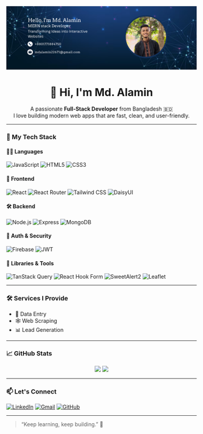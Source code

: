 <img src="https://github.com/md-alamin2/md-alamin2/blob/main/github-cover.png"/>
<h1 align="center">👋 Hi, I'm Md. Alamin</h1>
<p align="center">
  A passionate <b>Full-Stack Developer</b> from Bangladesh 🇧🇩 <br>
  I love building modern web apps that are fast, clean, and user-friendly.
</p>

---

### 🧰 My Tech Stack

#### 👨‍💻 Languages
![JavaScript](https://img.shields.io/badge/-JavaScript-black?style=flat-square&logo=javascript)
![HTML5](https://img.shields.io/badge/-HTML5-E34F26?style=flat-square&logo=html5&logoColor=white)
![CSS3](https://img.shields.io/badge/-CSS3-1572B6?style=flat-square&logo=css3)

#### 🧩 Frontend
![React](https://img.shields.io/badge/-React-61DAFB?style=flat-square&logo=react)
![React Router](https://img.shields.io/badge/-React%20Router-CA4245?style=flat-square&logo=react-router)
![Tailwind CSS](https://img.shields.io/badge/-TailwindCSS-38B2AC?style=flat-square&logo=tailwind-css)
![DaisyUI](https://img.shields.io/badge/-DaisyUI-FF6F91?style=flat-square&logo=daisyui)

#### 🛠️ Backend
![Node.js](https://img.shields.io/badge/-Node.js-339933?style=flat-square&logo=node.js)
![Express](https://img.shields.io/badge/-Express.js-black?style=flat-square&logo=express)
![MongoDB](https://img.shields.io/badge/-MongoDB-47A248?style=flat-square&logo=mongodb)

#### 🔐 Auth & Security
![Firebase](https://img.shields.io/badge/-Firebase-FFCA28?style=flat-square&logo=firebase)
![JWT](https://img.shields.io/badge/-JWT-black?style=flat-square&logo=json-web-tokens)

#### 🧠 Libraries & Tools
![TanStack Query](https://img.shields.io/badge/-TanStack%20Query-FF4154?style=flat-square&logo=react-query)
![React Hook Form](https://img.shields.io/badge/-React%20Hook%20Form-EC5990?style=flat-square&logo=reacthookform)
![SweetAlert2](https://img.shields.io/badge/-SweetAlert2-0A0A0A?style=flat-square&logo=swal)
![Leaflet](https://img.shields.io/badge/-Leaflet-199900?style=flat-square&logo=leaflet)

---

### 🛠️ Services I Provide
- 📄 Data Entry  
- 🕸️ Web Scraping  
- 📊 Lead Generation  

---

### 📈 GitHub Stats

<p align="center">
  <img src="https://github-readme-stats.vercel.app/api?username=Md-Alamin&show_icons=true&theme=react" width="45%" />
  <img src="https://github-readme-streak-stats.herokuapp.com/?user=Md-Alamin&theme=react" width="45%" />
</p>

---

### 📫 Let's Connect

[![LinkedIn](https://img.shields.io/badge/-LinkedIn-0077B5?style=flat-square&logo=linkedin)](https://linkedin.com/in/your-profile)
[![Gmail](https://img.shields.io/badge/-Email-D14836?style=flat-square&logo=gmail&logoColor=white)](mailto:your-email@example.com)
[![GitHub](https://img.shields.io/badge/-GitHub-333333?style=flat-square&logo=github)](https://github.com/Md-Alamin)

---

> “Keep learning, keep building.” 🚀
